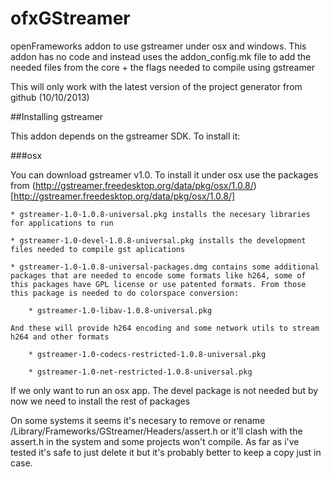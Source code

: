 ofxGStreamer
============

openFrameworks addon to use gstreamer under osx and windows. This addon has no code and instead uses the addon_config.mk file to add the needed files from the core + the flags needed to compile using gstreamer

This will only work with the latest version of the project generator from github (10/10/2013)

##Installing gstreamer

This addon depends on the gstreamer SDK. To install it:

###osx

You can download gstreamer v1.0. To install it under osx use the packages from (http://gstreamer.freedesktop.org/data/pkg/osx/1.0.8/)[http://gstreamer.freedesktop.org/data/pkg/osx/1.0.8/]
    
    * gstreamer-1.0-1.0.8-universal.pkg installs the necesary libraries for applications to run
    
    * gstreamer-1.0-devel-1.0.8-universal.pkg installs the development files needed to compile gst aplications
    
    * gstreamer-1.0-1.0.8-universal-packages.dmg contains some additional packages that are needed to encode some formats like h264, some of this packages have GPL license or use patented formats. From those this package is needed to do colorspace conversion:
    
        * gstreamer-1.0-libav-1.0.8-universal.pkg
    
    And these will provide h264 encoding and some network utils to stream h264 and other formats
        
        * gstreamer-1.0-codecs-restricted-1.0.8-universal.pkg
        
        * gstreamer-1.0-net-restricted-1.0.8-universal.pkg

If we only want to run an osx app. The devel package is not needed but by now we need to install the rest of packages

On some systems it seems it's necesary to remove or rename /Library/Frameworks/GStreamer/Headers/assert.h or it'll clash with the assert.h in the system and some projects won't compile. As far as i've tested it's safe to just delete it but it's probably better to keep a copy just in case.

